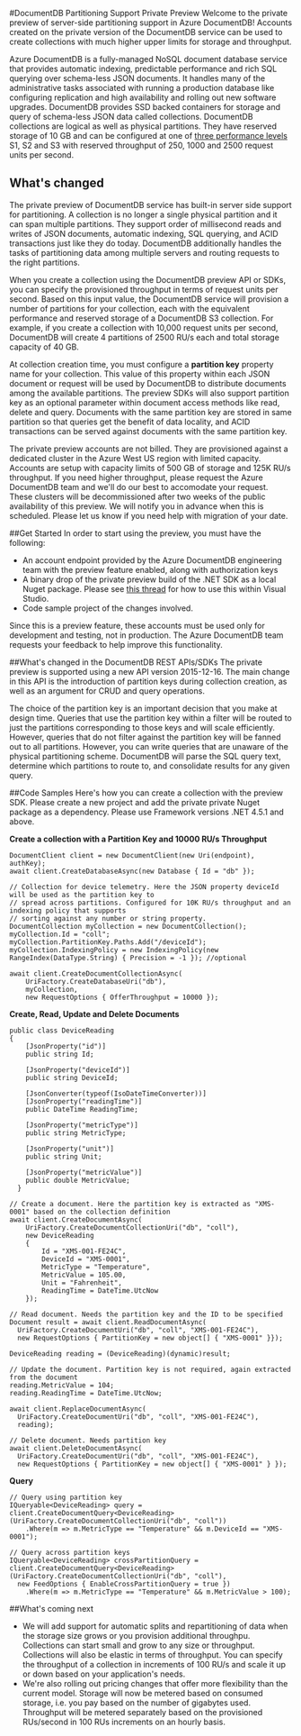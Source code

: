 #DocumentDB Partitioning Support Private Preview
Welcome to the private preview of server-side partitioning support in Azure DocumentDB! Accounts created on the private version of the DocumentDB service can be used to create collections with much higher upper limits for storage and throughput. 

Azure DocumentDB is a fully-managed NoSQL document database service that provides automatic indexing, predictable performance and rich SQL querying over schema-less JSON documents. It handles many of the administrative tasks associated with running a production database like configuring replication and high availability and rolling out new software upgrades. DocumentDB provides SSD backed containers for storage and query of schema-less JSON data called collections. DocumentDB collections are logical as well as physical partitions. They have reserved storage of 10 GB and can be configured at one of [three performance levels](https://azure.microsoft.com/en-us/documentation/articles/documentdb-performance-levels/) S1, S2 and S3 with reserved throughput of 250, 1000 and 2500 request units per second. 

## What's changed
The private preview of DocumentDB service has built-in server side support for partitioning. A collection is no longer a single physical partition and it can span multiple partitions. They support order of millisecond reads and writes of JSON documents, automatic indexing, SQL querying, and ACID transactions just like they do today. DocumentDB additionally handles the tasks of partitioning data among multiple servers and routing requests to the right partitions. 

When you create a collection using the DocumentDB preview API or SDKs, you can specify the provisioned throughput in terms of request units per second. Based on this input value, the DocumentDB service will provision a number of partitions for your collection, each with the equivalent performance and reserved storage of a DocumentDB S3 collection. For example, if you create a collection with 10,000 request units per second, DocumentDB will create 4 partitions of 2500 RU/s each and total storage capacity of 40 GB.  

At collection creation time, you must configure a **partition key** property name for your collection. This value of this property within each JSON document or request will be used by DocumentDB to distribute documents among the available partitions. The preview SDKs will also support partition key as an optional parameter within document access methods like read, delete and query. Documents with the same partition key are stored in same partition so that queries get the benefit of data locality, and ACID transactions can be served against documents with the same partition key. 

The private preview accounts are not billed. They are provisioned against a dedicated cluster in the Azure West US region with limited capacity. Accounts are setup with capacity limits of 500 GB of storage and 125K RU/s throughput. If you need higher throughput, please request the Azure DocumentDB team and we'll do our best to accomodate your request. These clusters will be decommissioned after two weeks of the public availability of this preview. We will notify you in advance when this is scheduled. Please let us know if you need help with migration of your date.

##Get Started
In order to start using the preview, you must have the following: 
* An account endpoint provided by the Azure DocumentDB engineering team with the preview feature enabled, along with authorization keys
* A binary drop of the private preview build of the .NET SDK as a local Nuget package. Please see [this thread](http://stackoverflow.com/questions/10240029/how-to-install-a-nuget-package-nupkg-file-locally) for how to use this within Visual Studio.
* Code sample project of the changes involved.

Since this is a preview feature, these accounts must be used only for development and testing, not in production. The Azure DocumentDB team requests your feedback to help improve this functionality.

##What's changed in the DocumentDB REST APIs/SDKs
The private preview is supported using a new API version 2015-12-16. The main change in this API is the introduction of partition keys during collection creation, as well as an argument for CRUD and query operations. 

The choice of the partition key is an important decision that you make at design time. Queries that use the partition key within a filter will be routed to just the partitions corresponding to those keys and will scale efficiently. However, queries that do not filter against the partition key will be fanned out to all partitions. However, you can write queries that are unaware of the physical partitioning scheme. DocumentDB will parse the SQL query text, determine which partitions to route to, and consolidate results for any given query. 

##Code Samples
Here's how you can create a collection with the preview SDK. Please create a new project and add the private private Nuget package as a dependency. Please use Framework versions .NET 4.5.1 and above.

**Create a collection with a Partition Key and 10000 RU/s Throughput**


    DocumentClient client = new DocumentClient(new Uri(endpoint), authKey);
    await client.CreateDatabaseAsync(new Database { Id = "db" });
    
    // Collection for device telemetry. Here the JSON property deviceId will be used as the partition key to 
    // spread across partitions. Configured for 10K RU/s throughput and an indexing policy that supports 
    // sorting against any number or string property.
    DocumentCollection myCollection = new DocumentCollection();
    myCollection.Id = "coll";
    myCollection.PartitionKey.Paths.Add("/deviceId");
    myCollection.IndexingPolicy = new IndexingPolicy(new RangeIndex(DataType.String) { Precision = -1 }); //optional
  
    await client.CreateDocumentCollectionAsync(
        UriFactory.CreateDatabaseUri("db"),
        myCollection,
        new RequestOptions { OfferThroughput = 10000 });

**Create, Read, Update and Delete Documents**

    public class DeviceReading
    {
        [JsonProperty("id")]
        public string Id;
  
        [JsonProperty("deviceId")]
        public string DeviceId;
  
        [JsonConverter(typeof(IsoDateTimeConverter))]
        [JsonProperty("readingTime")]
        public DateTime ReadingTime;
  
        [JsonProperty("metricType")]
        public string MetricType;
  
        [JsonProperty("unit")]
        public string Unit;
  
        [JsonProperty("metricValue")]
        public double MetricValue;
      }
    
    // Create a document. Here the partition key is extracted as "XMS-0001" based on the collection definition
    await client.CreateDocumentAsync(
        UriFactory.CreateDocumentCollectionUri("db", "coll"),
        new DeviceReading
        {
            Id = "XMS-001-FE24C",
            DeviceId = "XMS-0001",
            MetricType = "Temperature",
            MetricValue = 105.00,
            Unit = "Fahrenheit",
            ReadingTime = DateTime.UtcNow
        });

    // Read document. Needs the partition key and the ID to be specified
    Document result = await client.ReadDocumentAsync(
      UriFactory.CreateDocumentUri("db", "coll", "XMS-001-FE24C"), 
      new RequestOptions { PartitionKey = new object[] { "XMS-0001" }});
      
    DeviceReading reading = (DeviceReading)(dynamic)result;
  
    // Update the document. Partition key is not required, again extracted from the document
    reading.MetricValue = 104;
    reading.ReadingTime = DateTime.UtcNow;
    
    await client.ReplaceDocumentAsync(
      UriFactory.CreateDocumentUri("db", "coll", "XMS-001-FE24C"), 
      reading);
  
    // Delete document. Needs partition key
    await client.DeleteDocumentAsync(
      UriFactory.CreateDocumentUri("db", "coll", "XMS-001-FE24C"), 
      new RequestOptions { PartitionKey = new object[] { "XMS-0001" } });
  

**Query**

    // Query using partition key
    IQueryable<DeviceReading> query = client.CreateDocumentQuery<DeviceReading>(UriFactory.CreateDocumentCollectionUri("db", "coll"))
        .Where(m => m.MetricType == "Temperature" && m.DeviceId == "XMS-0001");
  
    // Query across partition keys
    IQueryable<DeviceReading> crossPartitionQuery = client.CreateDocumentQuery<DeviceReading>(UriFactory.CreateDocumentCollectionUri("db", "coll"), 
      new FeedOptions { EnableCrossPartitionQuery = true })
        .Where(m => m.MetricType == "Temperature" && m.MetricValue > 100);


##What's coming next
* We will add support for automatic splits and repartitioning of data when the storage size grows or you provision additional throughpu. Collections can start small and grow to any size or throughput. Collections will also be elastic in terms of throughput. You can specify the throughput of a collection in increments of 100 RU/s and scale it up or down based on your application's needs. 
* We're also rolling out pricing changes that offer more flexibility than the current model. Storage will now be metered based on consumed storage, i.e. you pay based on the number of gigabytes used. Throughput will be metered separately based on the provisioned RUs/second in 100 RUs increments on an hourly basis.





